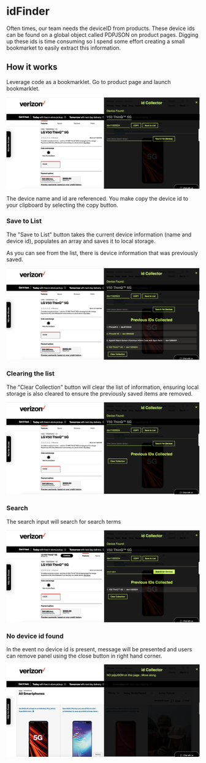 # idFinder 

Often times, our team needs the deviceID from products. These device ids can be found on a global object called PDPJSON on product pages. Digging up these ids is time consuming so I spend some effort creating a small bookmarket to easily extract this information.

## How it works

Leverage code as a bookmarklet. Go to product page and launch bookmarklet.

![screen capture of device id found](assets/id-found.png "device id found")


The device name and id are referenced. You make copy the device id to your clipboard by selecting the copy button.

### Save to List

The "Save to List" button takes the current device information (name and device id), populates an array and saves it to local storage.

As you can see from the list, there is device information that was previously saved. 

![screen capture of device id list](assets/save-to-local-storage.png "save id to list")

### Clearing the list

The "Clear Collection" button will clear the list of information, ensuring local storage is also cleared to ensure the previously saved items are removed.

![screen capture of device list cleared](assets/clear-local-storage.png "clear list")

### Search

The search input will search for search terms

![screen capture of search](assets/search.png "search")

### No device id found

In the event no device id is present, message will be presented and users can remove panel using the close button in right hand corner.

![screen capture of not found](assets/no-pdp.png "not found")


